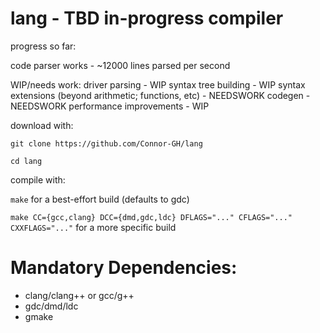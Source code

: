 # lang - TBD in-progress compiler

progress so far:

code parser works - ~12000 lines parsed per second

WIP/needs work:
driver parsing - WIP
syntax tree building - WIP
syntax extensions (beyond arithmetic; functions, etc) - NEEDSWORK
codegen - NEEDSWORK
performance improvements - WIP


download with:

``git clone https://github.com/Connor-GH/lang``

``cd lang``

compile with:

``make`` for a best-effort build (defaults to gdc)


``make CC={gcc,clang} DCC={dmd,gdc,ldc} DFLAGS="..." CFLAGS="..." CXXFLAGS="..."``
for a more specific build

# Mandatory Dependencies:
- clang/clang++ or gcc/g++
- gdc/dmd/ldc
- gmake
